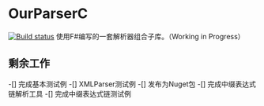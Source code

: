 ﻿# OurParserC
[![Build status](https://ci.appveyor.com/api/projects/status/drqi47uqeu09w99t?svg=true)](https://ci.appveyor.com/project/SmallLuma/ourparserc)
使用F#编写的一套解析器组合子库。（Working in Progress）

## 剩余工作
-[] 完成基本测试例
-[] XMLParser测试例
-[] 发布为Nuget包
-[] 完成中缀表达式链解析工具
-[] 完成中缀表达式链测试例
